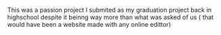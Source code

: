 This was a passion project I submited as my graduation project back in highschool despite it beinng way more than what was asked of us ( that would have been a website made with any online edittor)
